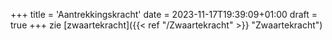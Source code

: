 +++
title = 'Aantrekkingskracht'
date = 2023-11-17T19:39:09+01:00
draft = true
+++
zie [zwaartekracht]({{< ref "/Zwaartekracht" >}} "Zwaartekracht")